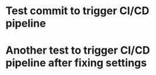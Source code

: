 # Test commit to trigger CI/CD pipeline
# Another test to trigger CI/CD pipeline after fixing settings
